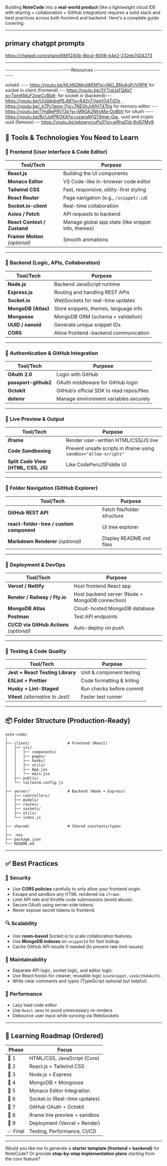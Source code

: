 Building **NoteCode** into a **real-world product** (like a lightweight cloud IDE with sharing + collaboration + GitHub integration) requires a solid stack and best practices across both frontend and backend. Here's a complete guide covering:

---

primary chatgpt prompts
----------------------------------------------

https://chatgpt.com/share/6891240b-9bc4-8008-b4e2-232eb7d24273

--------------------------------------------------------------

---------------------------------Resources -------------------------------------

octokit ---- https://youtu.be/HLhN2MxgWEM?si=INO_BNcAgPJViRPK
for socket io client (frontend) --- https://youtu.be/3YTjgUsFQAk?si=TqmKMuF2owCcBb8-
for socket io (backend)--- https://youtu.be/UUddpbgPEJM?si=R42vTVgqV54TiS1x , https://youtu.be/_h7Pc1woq-I?si=7NE0hJrAfHT4Ttig
for monoco editor ---https://youtu.be/THgBePRV13o?si=M9GA2NhyMq-DxBbV
for oAuth ---- https://youtu.be/Bx1JqfPROXA?si=szaroAPQT8mw-Gw_
uuid and crypto uuid (famous)--- https://youtu.be/wkqwyrcuPs0?si=wRhaS1d-8v6j7My9









## 🧰 Tools & Technologies You Need to Learn

### 🔹 **Frontend (User Interface & Code Editor)**

| Tool/Tech                      | Purpose                                             |
| ------------------------------ | --------------------------------------------------- |
| **React.js**                   | Building the UI components                          |
| **Monaco Editor**              | VS Code-like in-browser code editor                 |
| **Tailwind CSS**               | Fast, responsive, utility-first styling             |
| **React Router**               | Page navigation (e.g., `/snippet/:id`)              |
| **Socket.io-client**           | Real-time collaboration                             |
| **Axios / Fetch**              | API requests to backend                             |
| **React Context / Zustand**    | Manage global app state (like snippet info, themes) |
| **Framer Motion** *(optional)* | Smooth animations                                   |

---

### 🔹 **Backend (Logic, APIs, Collaboration)**

| Tool/Tech           | Purpose                               |
| ------------------- | ------------------------------------- |
| **Node.js**         | Backend JavaScript runtime            |
| **Express.js**      | Routing and handling REST APIs        |
| **Socket.io**       | WebSockets for real-time updates      |
| **MongoDB (Atlas)** | Store snippets, themes, language info |
| **Mongoose**        | MongoDB ORM (schema + validation)     |
| **UUID / nanoid**   | Generate unique snippet IDs           |
| **CORS**            | Allow frontend-backend communication  |

---

### 🔹 **Authentication & GitHub Integration**

| Tool/Tech            | Purpose                                   |
| -------------------- | ----------------------------------------- |
| **OAuth 2.0**        | Login with GitHub                         |
| **passport-github2** | OAuth middleware for GitHub login         |
| **Octokit**          | GitHub’s official SDK to read repos/files |
| **dotenv**           | Manage environment variables securely     |

---

### 🔹 **Live Preview & Output**

| Tool/Tech                           | Purpose                                                          |
| ----------------------------------- | ---------------------------------------------------------------- |
| **iframe**                          | Render user-written HTML/CSS/JS live                             |
| **Code Sandboxing**                 | Prevent unsafe scripts in iframe using `sandbox="allow-scripts"` |
| **Split Code View (HTML, CSS, JS)** | Like CodePen/JSFiddle UI                                         |

---

### 🔹 **Folder Navigation (GitHub Explorer)**

| Tool/Tech                                | Purpose                     |
| ---------------------------------------- | --------------------------- |
| **GitHub REST API**                      | Fetch file/folder structure |
| **react-folder-tree / custom component** | UI tree explorer            |
| **Markdown Renderer** *(optional)*       | Display README.md files     |

---

### 🔹 **Deployment & DevOps**

| Tool/Tech                                 | Purpose                                         |
| ----------------------------------------- | ----------------------------------------------- |
| **Vercel / Netlify**                      | Host frontend React app                         |
| **Render / Railway / Fly.io**             | Host backend server (Node + MongoDB connection) |
| **MongoDB Atlas**                         | Cloud-hosted MongoDB database                   |
| **Postman**                               | Test API endpoints                              |
| **CI/CD via GitHub Actions** *(optional)* | Auto-deploy on push                             |

---

### 🔹 **Testing & Code Quality**

| Tool/Tech                          | Purpose                   |
| ---------------------------------- | ------------------------- |
| **Jest + React Testing Library**   | Unit & component testing  |
| **ESLint + Prettier**              | Code formatting & linting |
| **Husky + Lint-Staged**            | Run checks before commit  |
| **Vitest** *(alternative to Jest)* | Faster test runner        |

---

## 📦 Folder Structure (Production-Ready)

```
note-code/
│
├── client/                 # Frontend (React)
│   ├── src/
│   │   ├── components/
│   │   ├── pages/
│   │   ├── hooks/
│   │   ├── utils/
│   │   ├── App.jsx
│   │   └── main.jsx
│   ├── public/
│   └── tailwind.config.js
│
├── server/                 # Backend (Node + Express)
│   ├── controllers/
│   ├── models/
│   ├── routes/
│   ├── sockets/
│   ├── utils/
│   └── index.js
│
├── shared/                 # Shared constants/types
│
├── .env
├── package.json
└── README.md
```

---

## ✅ Best Practices

### 🔐 **Security**

* Use **CORS policies** carefully to only allow your frontend origin.
* Escape and sandbox any HTML rendered via `iframe`.
* Limit API rate and throttle code submissions (avoid abuse).
* Secure OAuth using server-side tokens.
* Never expose secret tokens to frontend.

### 🔍 **Scalability**

* Use **room-based** Socket.io to scale collaboration features.
* Use **MongoDB indexes** on `snippetId` for fast lookup.
* Cache GitHub API results if needed (to prevent rate limit issues).

### 🧪 **Maintainability**

* Separate API logic, socket logic, and editor logic.
* Use React hooks for cleaner, reusable logic (`useSnippet`, `useGitHubAuth`).
* Write clear comments and types (TypeScript optional but helpful).

### 🚀 **Performance**

* Lazy load code editor
* Use `React.memo` to avoid unnecessary re-renders
* Debounce user input while syncing via WebSockets

---

## 🧭 Learning Roadmap (Ordered)

| Phase   | Focus                         |
| ------- | ----------------------------- |
| 🔰 1    | HTML/CSS, JavaScript (Core)   |
| 🔰 2    | React.js + Tailwind CSS       |
| 🔰 3    | Node.js + Express             |
| 🔰 4    | MongoDB + Mongoose            |
| 🔰 5    | Monaco Editor Integration     |
| 🔰 6    | Socket.io (Real-time updates) |
| 🔰 7    | GitHub OAuth + Octokit        |
| 🔰 8    | iframe live preview + sandbox |
| 🔰 9    | Deployment (Vercel + Render)  |
| ✅ Final | Testing, Performance, CI/CD   |

---

Would you like me to generate a **starter template (frontend + backend)** for NoteCode? Or provide **step-by-step implementation plans** starting from the core feature?
